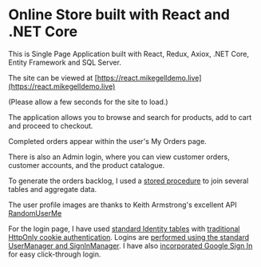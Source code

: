 # Online Store built with React and .NET Core

This is Single Page Application built with React, Redux, Axiox, .NET Core, Entity Framework and SQL Server.

The site can be viewed at [https://react.mikegelldemo.live](https://react.mikegelldemo.live)

(Please allow a few seconds for the site to load.)

The application allows you to browse and search for products, add to cart and proceed to checkout.

Completed orders appear within the user's My Orders page.

There is also an Admin login, where you can view customer orders, customer accounts, and the product catalogue.

To generate the orders backlog, I used a [stored procedure](https://github.com/gellmr/RwASP/blob/bec2014eccb80ac90f6b25a4145a8dbf960adaee/ReactWithASP.Server/Migrations/20250724052400_CreateSPGetAdminOrders.cs) to join several tables and aggregate data.

The user profile images are thanks to Keith Armstrong's excellent API [RandomUserMe](https://randomuser.me/)

For the login page, I have used [standard Identity tables](https://github.com/gellmr/RwASP/blob/bec2014eccb80ac90f6b25a4145a8dbf960adaee/ReactWithASP.Server/Migrations/20250724052040_InitialCreate.cs) with [traditional HttpOnly cookie authentication](https://github.com/gellmr/RwASP/blob/9db2021f5cec23099cdd57c9967fe1652ac7993c/ReactWithASP.Server/Program.cs). Logins are [performed using the standard UserManager and SignInManager](https://github.com/gellmr/RwASP/blob/613bd91adb91c18ddf15209575635b8aea4bc8f6/ReactWithASP.Server/Controllers/AdminLoginController.cs). I have also [incorporated Google Sign In](https://github.com/gellmr/RwASP/blob/613bd91adb91c18ddf15209575635b8aea4bc8f6/ReactWithASP.Server/Controllers/GoogleTokenValidateController.cs) for easy click-through login.
